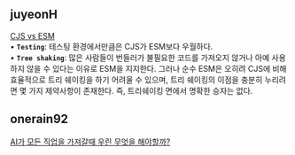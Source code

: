 <h2>juyeonH</h2><a href="https://www.notion.so/study66/CJS-vs-ESM-b3c54008f82f4d5ab51fbdcb215e5ac8?pvs=4#cd6487dda4d246db89da33dd0b7ffd61">CJS vs ESM</a><br>• <strong><code>Testing</code></strong>: 테스팅 환경에서만큼은 CJS가 ESM보다 우월하다.<br>• <strong><code>Tree shaking</code></strong>: 많은 사람들이 번들러가 불필요한 코드를 가져오지 않거나 아예 사용하지 않을 수 있다는 이유로 ESM을 지지한다. 그러나 순수 ESM은 오히려 CJS에 비해 효율적으로 트리 쉐이킹을 하기 어려울 수 있으며, 트리 쉐이킹의 이점을 충분히 누리려면 몇 가지 제약사항이 존재한다. 즉, 트리쉐이킹 면에서 명확한 승자는 없다.<h2>onerain92</h2><a href="https://www.notion.so/study66/What-Will-We-Do-When-AI-Takes-All-of-the-Jobs-2675703d19524fe0b74986c3987894ef?pvs=4#36c33cac87eb4aa98c8ffe93d1b21673">AI가 모든 직업을 가져갈때 우린 무엇을 해야할까?</a>